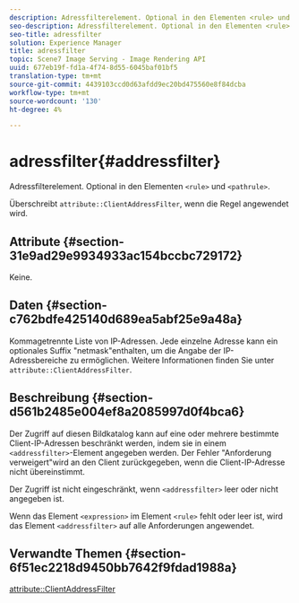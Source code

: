 ```yaml
---
description: Adressfilterelement. Optional in den Elementen <rule> und <pathrule>.
seo-description: Adressfilterelement. Optional in den Elementen <rule> und <pathrule>.
seo-title: adressfilter
solution: Experience Manager
title: adressfilter
topic: Scene7 Image Serving - Image Rendering API
uuid: 677eb19f-fd1a-4f74-8d55-6045baf01bf5
translation-type: tm+mt
source-git-commit: 4439103ccd0d63afdd9ec20bd475560e8f84dcba
workflow-type: tm+mt
source-wordcount: '130'
ht-degree: 4%

---
```



# adressfilter{#addressfilter}

Adressfilterelement. Optional in den Elementen `<rule>` und `<pathrule>`.

Überschreibt `attribute::ClientAddressFilter`, wenn die Regel angewendet wird.

## Attribute {#section-31e9ad29e9934933ac154bccbc729172}

Keine.

## Daten {#section-c762bdfe425140d689ea5abf25e9a48a}

Kommagetrennte Liste von IP-Adressen. Jede einzelne Adresse kann ein optionales Suffix &quot;netmask&quot;enthalten, um die Angabe der IP-Adressbereiche zu ermöglichen. Weitere Informationen finden Sie unter `attribute::ClientAddressFilter`.

## Beschreibung {#section-d561b2485e004ef8a2085997d0f4bca6}

Der Zugriff auf diesen Bildkatalog kann auf eine oder mehrere bestimmte Client-IP-Adressen beschränkt werden, indem sie in einem `<addressfilter>`-Element angegeben werden. Der Fehler &quot;Anforderung verweigert&quot;wird an den Client zurückgegeben, wenn die Client-IP-Adresse nicht übereinstimmt.

Der Zugriff ist nicht eingeschränkt, wenn `<addressfilter>` leer oder nicht angegeben ist.

Wenn das Element `<expression>` im Element `<rule>` fehlt oder leer ist, wird das Element `<addressfilter>` auf alle Anforderungen angewendet.

## Verwandte Themen {#section-6f51ec2218d9450bb7642f9fdad1988a}

[attribute::ClientAddressFilter](../../../../../is-api/image-catalog/image-serving-api-ref/c-image-catalog-reference/c-attributes-reference/r-clientaddressfilter.md#reference-7000c1f77b134462a1f06b733f29ba68)
